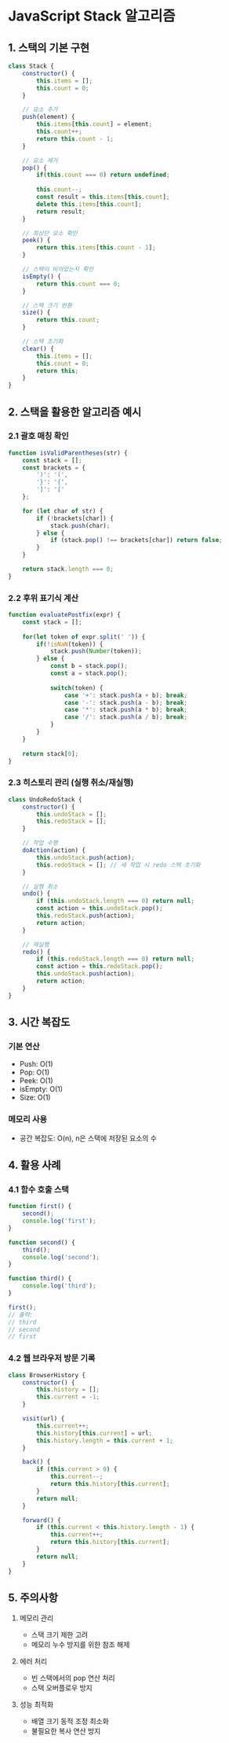 # JavaScript Stack 알고리즘

## 1. 스택의 기본 구현
```javascript
class Stack {
    constructor() {
        this.items = [];
        this.count = 0;
    }

    // 요소 추가
    push(element) {
        this.items[this.count] = element;
        this.count++;
        return this.count - 1;
    }

    // 요소 제거
    pop() {
        if(this.count === 0) return undefined;
        
        this.count--;
        const result = this.items[this.count];
        delete this.items[this.count];
        return result;
    }

    // 최상단 요소 확인
    peek() {
        return this.items[this.count - 1];
    }

    // 스택이 비어있는지 확인
    isEmpty() {
        return this.count === 0;
    }

    // 스택 크기 반환
    size() {
        return this.count;
    }

    // 스택 초기화
    clear() {
        this.items = [];
        this.count = 0;
        return this;
    }
}
```

## 2. 스택을 활용한 알고리즘 예시

### 2.1 괄호 매칭 확인
```javascript
function isValidParentheses(str) {
    const stack = [];
    const brackets = {
        ')': '(',
        '}': '{',
        ']': '['
    };

    for (let char of str) {
        if (!brackets[char]) {
            stack.push(char);
        } else {
            if (stack.pop() !== brackets[char]) return false;
        }
    }

    return stack.length === 0;
}
```

### 2.2 후위 표기식 계산
```javascript
function evaluatePostfix(expr) {
    const stack = [];
    
    for(let token of expr.split(' ')) {
        if(!isNaN(token)) {
            stack.push(Number(token));
        } else {
            const b = stack.pop();
            const a = stack.pop();
            
            switch(token) {
                case '+': stack.push(a + b); break;
                case '-': stack.push(a - b); break;
                case '*': stack.push(a * b); break;
                case '/': stack.push(a / b); break;
            }
        }
    }
    
    return stack[0];
}
```

### 2.3 히스토리 관리 (실행 취소/재실행)
```javascript
class UndoRedoStack {
    constructor() {
        this.undoStack = [];
        this.redoStack = [];
    }

    // 작업 수행
    doAction(action) {
        this.undoStack.push(action);
        this.redoStack = []; // 새 작업 시 redo 스택 초기화
    }

    // 실행 취소
    undo() {
        if (this.undoStack.length === 0) return null;
        const action = this.undoStack.pop();
        this.redoStack.push(action);
        return action;
    }

    // 재실행
    redo() {
        if (this.redoStack.length === 0) return null;
        const action = this.redoStack.pop();
        this.undoStack.push(action);
        return action;
    }
}
```

## 3. 시간 복잡도

### 기본 연산
- Push: O(1)
- Pop: O(1)
- Peek: O(1)
- isEmpty: O(1)
- Size: O(1)

### 메모리 사용
- 공간 복잡도: O(n), n은 스택에 저장된 요소의 수

## 4. 활용 사례

### 4.1 함수 호출 스택
```javascript
function first() {
    second();
    console.log('first');
}

function second() {
    third();
    console.log('second');
}

function third() {
    console.log('third');
}

first();
// 출력:
// third
// second
// first
```

### 4.2 웹 브라우저 방문 기록
```javascript
class BrowserHistory {
    constructor() {
        this.history = [];
        this.current = -1;
    }

    visit(url) {
        this.current++;
        this.history[this.current] = url;
        this.history.length = this.current + 1;
    }

    back() {
        if (this.current > 0) {
            this.current--;
            return this.history[this.current];
        }
        return null;
    }

    forward() {
        if (this.current < this.history.length - 1) {
            this.current++;
            return this.history[this.current];
        }
        return null;
    }
}
```

## 5. 주의사항

1. 메모리 관리
   - 스택 크기 제한 고려
   - 메모리 누수 방지를 위한 참조 해제

2. 에러 처리
   - 빈 스택에서의 pop 연산 처리
   - 스택 오버플로우 방지

3. 성능 최적화
   - 배열 크기 동적 조정 최소화
   - 불필요한 복사 연산 방지